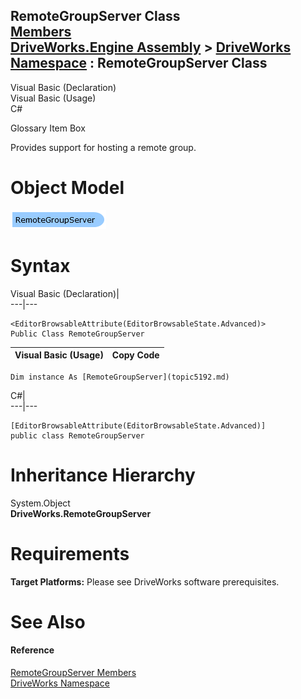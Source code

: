 RemoteGroupServer Class   
[Members](topic5193.md)   
[DriveWorks.Engine Assembly](topic2156.md) > [DriveWorks Namespace](topic2159.md) : RemoteGroupServer Class  
---  
  
Visual Basic (Declaration)    
Visual Basic (Usage)    
C# 

Glossary Item Box

Provides support for hosting a remote group. 

# Object Model

![](dotnetdiagramimages/image256.png)

# Syntax

Visual Basic (Declaration)|   
---|---  
      
    
    <EditorBrowsableAttribute(EditorBrowsableState.Advanced)>
    Public Class RemoteGroupServer   
  
Visual Basic (Usage)| Copy Code  
---|---  
      
    
    Dim instance As [RemoteGroupServer](topic5192.md)  
  
C#|   
---|---  
      
    
    [EditorBrowsableAttribute(EditorBrowsableState.Advanced)]
    public class RemoteGroupServer   
  
# Inheritance Hierarchy

System.Object  
**DriveWorks.RemoteGroupServer**  


# Requirements

**Target Platforms:** Please see DriveWorks software prerequisites.

# See Also

#### Reference

[RemoteGroupServer Members](topic5193.md)   
[DriveWorks Namespace](topic2159.md)


